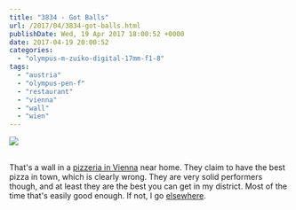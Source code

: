 ```yaml
---
title: "3834 - Got Balls"
url: /2017/04/3834-got-balls.html
publishDate: Wed, 19 Apr 2017 18:00:52 +0000
date: 2017-04-19 20:00:52
categories: 
  - "olympus-m-zuiko-digital-17mm-f1-8"
tags: 
  - "austria"
  - "olympus-pen-f"
  - "restaurant"
  - "vienna"
  - "wall"
  - "wien"
---
```

<div class="container">
<div class="center"><a target="_blank" href="https://d25zfm9zpd7gm5.cloudfront.net/1200x1200/2016/20161017_171759_lr.jpg"><img class="webfeedsFeaturedVisual" src="https://d25zfm9zpd7gm5.cloudfront.net/0600x0600/2016/20161017_171759_lr.jpg" /></a></div>
</div>
<br />

That's a wall in a <a href="http://www.pizzaontour.info/cara-mia-hardeggasse/" target="_blank">pizzeria in Vienna</a> near home. They claim to have the best pizza in town, which is clearly wrong. They are very solid performers though, and at least they are the best you can get in my district. Most of the time that's easily good enough. If not, I go <a href="http://www.spottedbylocals.com/vienna/pizza-quartier/" target="_blank">elsewhere</a>.
